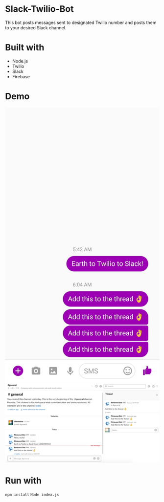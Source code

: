 # Slack-Twilio-Bot

This bot posts messages sent to designated Twilio number and posts them to your desired Slack channel.

# Built with
- Node.js
- Twilio
- Slack
- Firebase

# Demo
![Phone Screenshot](/Phone.jpg "Phone Screenshot")
![Slack Screenshot](/Slack.png "Slack Screenshot")

# Run with
`npm install`
`Node index.js`
